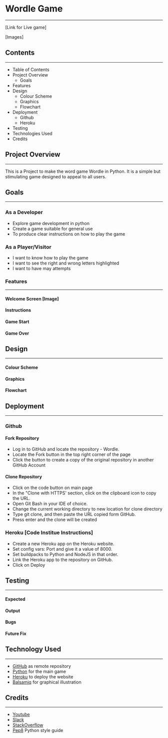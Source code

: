 # Wordle Game
***

[Link for Live game]

[Images]

## Contents
***
 * Table of Contents
 * Project Overview
    * Goals
 * Features
 * Design
    * Colour Scheme
    * Graphics
    * Flowchart
 * Deployment
    * Github
    * Heroku
 * Testing
 * Technologies Used
 * Credits 

## Project Overview
 ***
 This is a Project to make the word game Wordle in Python. It is a simple but stimulating game designed to appeal to all users.

## Goals
 ***
 ### As a Developer
 * Explore game development in python
 * Create a game suitable for general use
 * To produce clear instructions on how to play the game

 ### As a Player/Visitor
 * I want to know how to play the game
 * I want to see the right and wrong letters highlighted
 * I want to have may attempts

### Features
***
#### Welcome Screen [Image]

#### Instructions

#### Game Start

#### Game Over


## Design
***
#### Colour Scheme

#### Graphics

#### Flowchart

## Deployment
***

### Github
#### Fork Repository
* Log in to GitHub and locate the repository - Wordle.
* Locate the Fork button in the top right corner of the page
* Click the button to create a copy of the original repository in another GitHub Account

#### Clone Repository
* Click on the code button on main page
* In the "Clone with HTTPS' section, click on the clipboard icon to copy the URL.
* Open Git Bash in your IDE of choice.
* Change the current working directory to new location for clone directory
* Type git clone, and then paste the URL copied form GitHub.
* Press enter and the clone will be created

### Heroku [Code Institue Instructions]
 * Create a new Heroku app on the Heroku website.
 * Set config vars: Port and give it a value of 8000.
 * Set buildpacks to Python and NodeJS in that order.
 * Link the Heroku app to the repository on GitHub.
 * Click on Deploy


## Testing
***

#### Expected

#### Output

#### Bugs

#### Future Fix

## Technology Used
***
* [GitHub]() as remote repository
* [Python]() for the main game 
* [Heroku]() to deploy the website
* [Balsamiq]() for graphical illustration


## Credits
***
* [Youtube]()
* [Slack]()
* [StackOverflow]()
* [Pep8]() Python style guide
